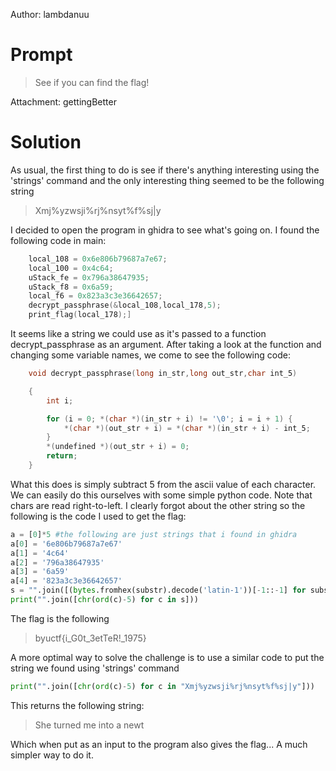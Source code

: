 Author: lambdanuu

# Prompt

>See if you can find the flag!

Attachment: gettingBetter

# Solution
<p> As usual, the first thing to do is see if there's anything interesting using the 'strings' command and the only interesting thing seemed to be the following string </p>

>Xmj%yzwsji%rj%nsyt%f%sj|y

<p>I decided to open the program in ghidra to see what's going on. I found the following code in main: </p>

```c
    local_108 = 0x6e806b79687a7e67;
    local_100 = 0x4c64;
    uStack_fe = 0x796a38647935;
    uStack_f8 = 0x6a59;
    local_f6 = 0x823a3c3e36642657;
    decrypt_passphrase(&local_108,local_178,5);
    print_flag(local_178);]
```
<p> It seems like a string we could use as it's passed to a function decrypt_passphrase as an argument. After taking a look at the function and changing some variable names, we come to see the following code: </p>

```c
    void decrypt_passphrase(long in_str,long out_str,char int_5)

    {
        int i;

        for (i = 0; *(char *)(in_str + i) != '\0'; i = i + 1) {
            *(char *)(out_str + i) = *(char *)(in_str + i) - int_5;
        }
        *(undefined *)(out_str + i) = 0;
        return;
    }
```

<p> What this does is simply subtract 5 from the ascii value of each character. We can easily do this ourselves with some simple python code. Note that chars are read right-to-left. I clearly forgot about the other string so the following is the code I used to get the flag: </p>

```py
a = [0]*5 #the following are just strings that i found in ghidra
a[0] = '6e806b79687a7e67' 
a[1] = '4c64'
a[2] = '796a38647935'
a[3] = '6a59'
a[4] = '823a3c3e36642657'
s = "".join([(bytes.fromhex(substr).decode('latin-1'))[-1::-1] for substr in a])
print("".join([chr(ord(c)-5) for c in s]))
```

<p> The flag is the following </p>

> byuctf{i_G0t_3etTeR!_1975}

<p> A more optimal way to solve the challenge is to use a similar code to put the string we found using 'strings' command </p>

```py
print("".join([chr(ord(c)-5) for c in "Xmj%yzwsji%rj%nsyt%f%sj|y"]))
```

<p> This returns the following string: </p>

>She turned me into a newt

<p> Which when put as an input to the program also gives the flag... A much simpler way to do it. </p>


